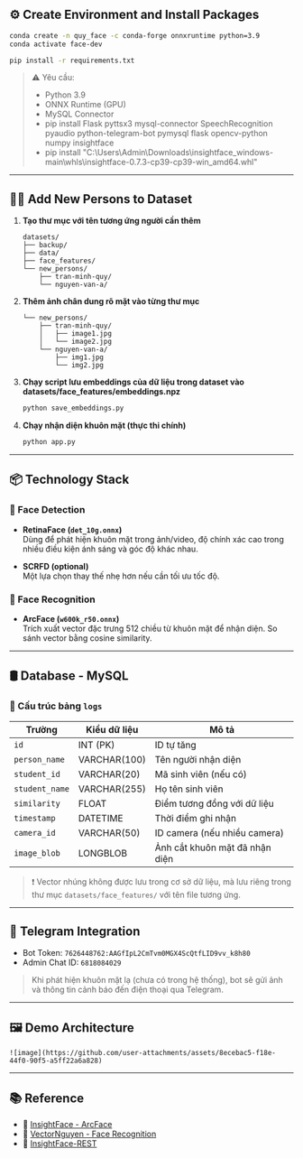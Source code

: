 
## ⚙️ Create Environment and Install Packages

```bash
conda create -n quy_face -c conda-forge onnxruntime python=3.9
conda activate face-dev
```

```bash
pip install -r requirements.txt
```

> ⚠️ Yêu cầu:
> - Python 3.9
> - ONNX Runtime (GPU)
> - MySQL Connector
> - pip install Flask pyttsx3 mysql-connector SpeechRecognition pyaudio  python-telegram-bot pymysql flask opencv-python numpy insightface
> - pip install "C:\Users\Admin\Downloads\insightface_windows-main\whls\insightface-0.7.3-cp39-cp39-win_amd64.whl" 
---

## 🧑‍💼 Add New Persons to Dataset

1. **Tạo thư mục với tên tương ứng người cần thêm**

   ```
   datasets/
   ├── backup/
   ├── data/
   ├── face_features/
   └── new_persons/
       ├── tran-minh-quy/
       └── nguyen-van-a/
   ```

2. **Thêm ảnh chân dung rõ mặt vào từng thư mục**

   ```
   └── new_persons/
       ├── tran-minh-quy/
       │   ├── image1.jpg
       │   └── image2.jpg
       └── nguyen-van-a/
           ├── img1.jpg
           └── img2.jpg
   ```

3. **Chạy script lưu embeddings của dữ liệu trong dataset vào datasets/face_features/embeddings.npz**

   ```bash
   python save_embeddings.py
   ```

4. **Chạy nhận diện khuôn mặt (thực thi chính)**

   ```bash
   python app.py
   ```

---

## 📦 Technology Stack

### 🧠 Face Detection

- **RetinaFace (`det_10g.onnx`)**  
  Dùng để phát hiện khuôn mặt trong ảnh/video, độ chính xác cao trong nhiều điều kiện ánh sáng và góc độ khác nhau.

- **SCRFD (optional)**  
  Một lựa chọn thay thế nhẹ hơn nếu cần tối ưu tốc độ.

### 🧠 Face Recognition

- **ArcFace (`w600k_r50.onnx`)**  
  Trích xuất vector đặc trưng 512 chiều từ khuôn mặt để nhận diện. So sánh vector bằng cosine similarity.

---

## 🛢️ Database - MySQL

### 🧱 Cấu trúc bảng `logs`

| Trường         | Kiểu dữ liệu     | Mô tả                          |
|----------------|------------------|--------------------------------|
| `id`           | INT (PK)         | ID tự tăng                    |
| `person_name`  | VARCHAR(100)     | Tên người nhận diện           |
| `student_id`   | VARCHAR(20)      | Mã sinh viên (nếu có)         |
| `student_name` | VARCHAR(255)     | Họ tên sinh viên              |
| `similarity`   | FLOAT            | Điểm tương đồng với dữ liệu   |
| `timestamp`    | DATETIME         | Thời điểm ghi nhận            |
| `camera_id`    | VARCHAR(50)      | ID camera (nếu nhiều camera)  |
| `image_blob`   | LONGBLOB         | Ảnh cắt khuôn mặt đã nhận diện|

> ❗ Vector nhúng không được lưu trong cơ sở dữ liệu, mà lưu riêng trong thư mục `datasets/face_features/` với tên file tương ứng.

---

## 📲 Telegram Integration

- Bot Token: `7626448762:AAGfIpL2CmTvm0MGX4ScQtfLID9vv_k8h80`
- Admin Chat ID: `6818084029`

> Khi phát hiện khuôn mặt lạ (chưa có trong hệ thống), bot sẽ gửi ảnh và thông tin cảnh báo đến điện thoại qua Telegram.

---

## 🖼️ Demo Architecture

```
![image](https://github.com/user-attachments/assets/8ecebac5-f18e-44f0-90f5-a5ff22a6a828)

```

---

## 📚 Reference

- 🔗 [InsightFace - ArcFace](https://github.com/deepinsight/insightface/tree/master/recognition/arcface_torch)
- 🔗 [VectorNguyen - Face Recognition](https://github.com/vectornguyen76/face-recognition.git)
- 🔗 [InsightFace-REST](https://github.com/SthPhoenix/InsightFace-REST)
